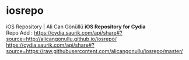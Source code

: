 # iosrepo
iOS Repository | Ali Can Gönüllü
<b>iOS Repository for Cydia</b><br>
Repo Add : https://cydia.saurik.com/api/share#?source=http://alicangonullu.github.io/iosrepo/
https://cydia.saurik.com/api/share#?source=https://raw.githubusercontent.com/alicangonullu/iosrepo/master/

